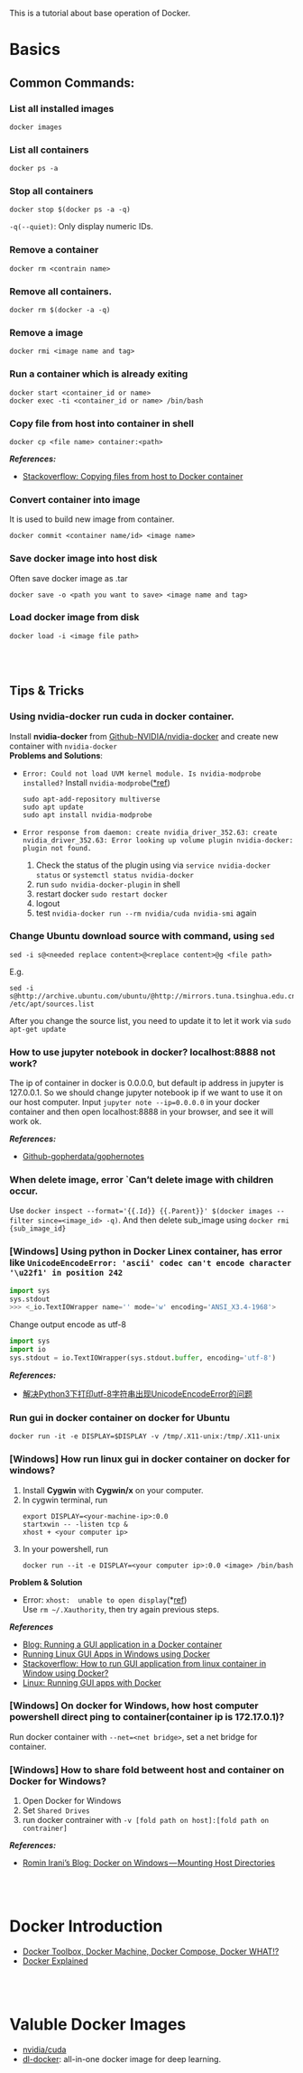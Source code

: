 <!-- # _Docker_ -->
This is a tutorial about base operation of Docker.
# Basics
## Common Commands:
### List all installed images
```
docker images
```

### List all containers
```
docker ps -a
```

### Stop all containers
```
docker stop $(docker ps -a -q)
```
`-q(--quiet)`: Only display numeric IDs.

### Remove a container
```
docker rm <contrain name>
```

### Remove all containers.<br>
```
docker rm $(docker -a -q)
```

### Remove a image
```
docker rmi <image name and tag>
```

### Run a container which is already exiting
```
docker start <container_id or name>
docker exec -ti <container_id or name> /bin/bash
```

### Copy file from host into container in shell
```
docker cp <file name> container:<path>
```
***References:***
- [Stackoverflow: Copying files from host to Docker container](https://stackoverflow.com/questions/22907231/copying-files-from-host-to-docker-container)

### Convert container into image
It is used to build new image from container.
```
docker commit <container name/id> <image name>
```

### Save docker image into host disk
Often save docker image as .tar
```
docker save -o <path you want to save> <image name and tag>
```


### Load docker image from disk
```
docker load -i <image file path>
```

<br>
<br>

## Tips & Tricks
### Using **nvidia-docker** run cuda in docker container.
Install **nvidia-docker** from [Github-NVIDIA/nvidia-docker](https://github.com/NVIDIA/nvidia-docker) and create new container with `nvidia-docker`<br>
**Problems and Solutions**:
- `Error: Could not load UVM kernel module. Is nvidia-modprobe installed?`
    Install `nvidia-modprobe`([\*ref](https://askubuntu.com/questions/841824/how-to-install-nvidia-modprobe))<br>
    ```shell
    sudo apt-add-repository multiverse
    sudo apt update
    sudo apt install nvidia-modprobe
    ```

- `Error response from daemon: create nvidia_driver_352.63: create nvidia_driver_352.63: Error looking up volume plugin nvidia-docker: plugin not found.`
    1. Check the status of the plugin using via `service nvidia-docker status` or `systemctl status nvidia-docker`
    2. run `sudo nvidia-docker-plugin` in shell
    3. restart docker `sudo restart docker`
    4. logout
    5. test `nvidia-docker run --rm nvidia/cuda nvidia-smi` again

### Change Ubuntu download source with command, using `sed`<br>
```
sed -i s@<needed replace content>@<replace content>@g <file path>
```
E.g.
```shell
sed -i s@http://archive.ubuntu.com/ubuntu/@http://mirrors.tuna.tsinghua.edu.cn/ubuntu/@g /etc/apt/sources.list
```
After you change the source list, you need to update it to let it work via `sudo apt-get update`

### How to use jupyter notebook in docker? localhost:8888 not work?
The ip of container in docker is 0.0.0.0, but default ip address in jupyter is 127.0.0.1. So we should change jupyter notebook ip if we want to use it on our host computer. Input `jupyter note --ip=0.0.0.0` in your docker container and then open localhost:8888 in your browser, and see it will work ok.

***References:***
- [Github-gopherdata/gophernotes](https://github.com/gopherdata/gophernotes/issues/6)

### When delete image, error `Can’t delete image with children occur.  
Use `docker inspect --format='{{.Id}} {{.Parent}}' $(docker images --filter since=<image_id> -q)`. And then delete sub_image using `docker rmi {sub_image_id}`

### [Windows] Using python in Docker Linex container, has error like `UnicodeEncodeError: 'ascii' codec can't encode character '\u22f1' in position 242`
```python
import sys
sys.stdout
>>> <_io.TextIOWrapper name='' mode='w' encoding='ANSI_X3.4-1968'>
```
Change output encode as utf-8
```python
import sys
import io
sys.stdout = io.TextIOWrapper(sys.stdout.buffer, encoding='utf-8')
```

***References:***
- [解决Python3下打印utf-8字符串出现UnicodeEncodeError的问题](https://www.binss.me/blog/solve-problem-of-python3-raise-unicodeencodeerror-when-print-utf8-string/)

### Run gui in docker container on docker for Ubuntu
```
docker run -it -e DISPLAY=$DISPLAY -v /tmp/.X11-unix:/tmp/.X11-unix 
```


### [Windows] How run linux gui in docker container on docker for windows?
1. Install **Cygwin** with **Cygwin/x** on your computer.
2. In cygwin terminal, run
    ```shell
    export DISPLAY=<your-machine-ip>:0.0
    startxwin -- -listen tcp &
    xhost + <your computer ip>
    ```
3. In your powershell, run
    ```
    docker run --it -e DISPLAY=<your computer ip>:0.0 <image> /bin/bash
    ```
**Problem & Solution**
- Error: `xhost:  unable to open display`(\*[ref](https://forums.freebsd.org/threads/50613/))  
    Use `rm ~/.Xauthority`, then try again previous steps.

***References***
- [Blog: Running a GUI application in a Docker container](https://linuxmeerkat.wordpress.com/2014/10/17/running-a-gui-application-in-a-docker-container/)
- [Running Linux GUI Apps in Windows using Docker](https://manomarks.net/2015/12/03/docker-gui-windows.html)
- [Stackoverflow: How to run GUI application from linux container in Window using Docker?](http://stackoverflow.com/questions/29844237/how-to-run-gui-application-from-linux-container-in-window-using-docker)
- [Linux: Running GUI apps with Docker](http://fabiorehm.com/blog/2014/09/11/running-gui-apps-with-docker/)

### [Windows] On docker for Windows, how host computer powershell direct ping to container(container ip is 172.17.0.1)?
Run docker container with `--net=<net bridge>`, set a net bridge for container.

### [Windows] How to share fold betweent host and container on Docker for Windows? 
1. Open Docker for Windows
2. Set `Shared Drives`
3. run docker contrainer with `-v [fold path on host]:[fold path on contrainer]`

***References:***
- [Romin Irani’s Blog: Docker on Windows — Mounting Host Directories](https://rominirani.com/docker-on-windows-mounting-host-directories-d96f3f056a2c)

<br>
<br>

# Docker Introduction
- [Docker Toolbox, Docker Machine, Docker Compose, Docker WHAT!?](https://nickjanetakis.com/blog/docker-toolbox-docker-machine-docker-compose-docker-wtf)
- [Docker Explained](https://www.digitalocean.com/community/tutorials/docker-explained-using-dockerfiles-to-automate-building-of-images)

[ref_1]:http://stackoverflow.com/questions/22907231/copying-files-from-host-to-docker-container
[ref_2]:https://rominirani.com/docker-on-windows-mounting-host-directories-d96f3f056a2c#.8tny4uf9o
[ref_3]:https://github.com/gopherds/gophernotes/issues/6

<br>
<br>

# Valuble Docker Images
- [nvidia/cuda](https://hub.docker.com/r/nvidia/cuda/)
- [dl-docker](https://github.com/floydhub/dl-docker): all-in-one docker image for deep learning.

<br>
<br>